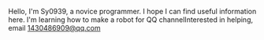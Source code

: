 Hello, I'm Sy0939, a novice programmer. I hope I can find useful information here. I'm learning how to make a robot for QQ channelInterested in helping, email 1430486909@qq.com
